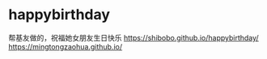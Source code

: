 # happybirthday
帮基友做的，祝福她女朋友生日快乐
https://shibobo.github.io/happybirthday/
https://mingtongzaohua.github.io/
